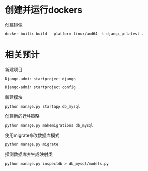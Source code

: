 # 创建并运行dockers
创建镜像
```shell
docker buildx build --platform linux/amd64 -t django_p:latest .
```

# 相关预计
新建项目
```shell
Django-admin startproject django
```
```shell
Django-admin startproject config . 
```
新建模块
```shell
python manage.py startapp db_mysql
```
创建新的迁移策略
```shell
python manage.py makemigrations db_mysql
```
使用migrate修改数据库模式
```shell
python manage.py migrate
```
探测数据库并生成映射类
```shell
python manage.py inspectdb > db_mysql/models.py
```